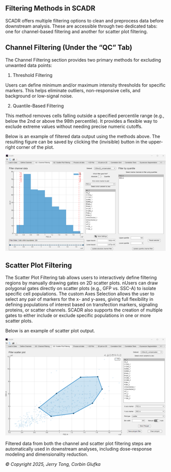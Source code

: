 ## Filtering Methods in SCADR
SCADR offers multiple filtering options to clean and preprocess data before downstream analysis. These are accessible through two dedicated tabs: one for channel-based filtering and another for scatter plot filtering.

## Channel Filtering (Under the “QC” Tab)
The Channel Filtering section provides two primary methods for excluding unwanted data points:

1. Threshold Filtering

Users can define minimum and/or maximum intensity thresholds for specific markers. This helps eliminate outliers, non-responsive cells, and background or low-signal noise.

2. Quantile-Based Filtering
   
This method removes cells falling outside a specified percentile range (e.g., below the 2nd or above the 98th percentile). It provides a flexible way to exclude extreme values without needing precise numeric cutoffs.

Below is an example of filtered data output using the methods above. The resulting figure can be saved by clicking the (invisible) button in the upper-right corner of the plot.

![Channel Filtering](Pictures/channel_filtering.png)

## Scatter Plot Filtering

The Scatter Plot Filtering tab allows users to interactively define filtering regions by manually drawing gates on 2D scatter plots. nUsers can draw polygonal gates directly on scatter plots (e.g., GFP vs. SSC-A) to isolate specific cell populations. The custom Axes Selection allows the user to select any pair of markers for the x- and y-axes, giving full flexibility in defining populations of interest based on transfection markers, signaling proteins, or scatter channels. SCADR also supports the creation of multiple gates to either include or exclude specific populations in one or more scatter plots.

Below is an example of scatter plot output. 

![Scatter Filtering](Pictures/scatter_filtering.png)

Filtered data from both the channel and scatter plot filtering steps are automatically used in downstream analyses, including dose-response modeling and dimensionality reduction.

*© Copyright 2025, Jerry Tong, Corbin Glufka*
